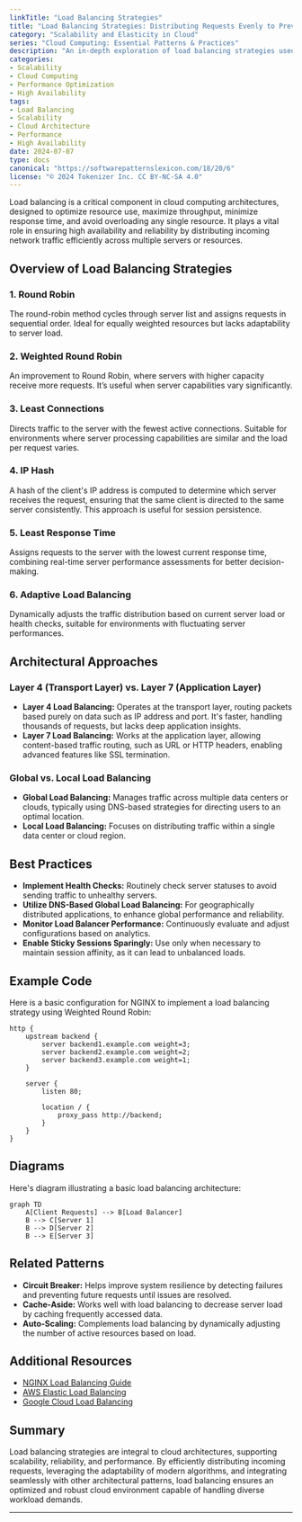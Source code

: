 ```yaml
---
linkTitle: "Load Balancing Strategies"
title: "Load Balancing Strategies: Distributing Requests Evenly to Prevent Bottlenecks"
category: "Scalability and Elasticity in Cloud"
series: "Cloud Computing: Essential Patterns & Practices"
description: "An in-depth exploration of load balancing strategies used to distribute requests evenly across resources to prevent bottlenecks, enhance performance, and ensure high availability in cloud environments."
categories:
- Scalability
- Cloud Computing
- Performance Optimization
- High Availability
tags:
- Load Balancing
- Scalability
- Cloud Architecture
- Performance
- High Availability
date: 2024-07-07
type: docs
canonical: "https://softwarepatternslexicon.com/18/20/6"
license: "© 2024 Tokenizer Inc. CC BY-NC-SA 4.0"
---
```



Load balancing is a critical component in cloud computing architectures, designed to optimize resource use, maximize throughput, minimize response time, and avoid overloading any single resource. It plays a vital role in ensuring high availability and reliability by distributing incoming network traffic efficiently across multiple servers or resources.

## Overview of Load Balancing Strategies

### 1. Round Robin
The round-robin method cycles through server list and assigns requests in sequential order. Ideal for equally weighted resources but lacks adaptability to server load.

### 2. Weighted Round Robin
An improvement to Round Robin, where servers with higher capacity receive more requests. It’s useful when server capabilities vary significantly.

### 3. Least Connections
Directs traffic to the server with the fewest active connections. Suitable for environments where server processing capabilities are similar and the load per request varies.

### 4. IP Hash
A hash of the client's IP address is computed to determine which server receives the request, ensuring that the same client is directed to the same server consistently. This approach is useful for session persistence.

### 5. Least Response Time
Assigns requests to the server with the lowest current response time, combining real-time server performance assessments for better decision-making.

### 6. Adaptive Load Balancing
Dynamically adjusts the traffic distribution based on current server load or health checks, suitable for environments with fluctuating server performances.

## Architectural Approaches

### Layer 4 (Transport Layer) vs. Layer 7 (Application Layer)

- **Layer 4 Load Balancing:** Operates at the transport layer, routing packets based purely on data such as IP address and port. It's faster, handling thousands of requests, but lacks deep application insights.
- **Layer 7 Load Balancing:** Works at the application layer, allowing content-based traffic routing, such as URL or HTTP headers, enabling advanced features like SSL termination.

### Global vs. Local Load Balancing

- **Global Load Balancing:** Manages traffic across multiple data centers or clouds, typically using DNS-based strategies for directing users to an optimal location.
- **Local Load Balancing:** Focuses on distributing traffic within a single data center or cloud region.

## Best Practices

- **Implement Health Checks:** Routinely check server statuses to avoid sending traffic to unhealthy servers.
- **Utilize DNS-Based Global Load Balancing:** For geographically distributed applications, to enhance global performance and reliability.
- **Monitor Load Balancer Performance:** Continuously evaluate and adjust configurations based on analytics.
- **Enable Sticky Sessions Sparingly:** Use only when necessary to maintain session affinity, as it can lead to unbalanced loads.

## Example Code

Here is a basic configuration for NGINX to implement a load balancing strategy using Weighted Round Robin:

```nginx
http {
    upstream backend {
        server backend1.example.com weight=3;
        server backend2.example.com weight=2;
        server backend3.example.com weight=1;
    }

    server {
        listen 80;

        location / {
            proxy_pass http://backend;
        }
    }
}
```

## Diagrams

Here's diagram illustrating a basic load balancing architecture:

```mermaid
graph TD
    A[Client Requests] --> B[Load Balancer]
    B --> C[Server 1]
    B --> D[Server 2]
    B --> E[Server 3]
```

## Related Patterns

- **Circuit Breaker:** Helps improve system resilience by detecting failures and preventing future requests until issues are resolved.
- **Cache-Aside:** Works well with load balancing to decrease server load by caching frequently accessed data.
- **Auto-Scaling:** Complements load balancing by dynamically adjusting the number of active resources based on load.

## Additional Resources

- [NGINX Load Balancing Guide](https://www.nginx.com/resources/glossary/load-balancing/)
- [AWS Elastic Load Balancing](https://aws.amazon.com/elasticloadbalancing/)
- [Google Cloud Load Balancing](https://cloud.google.com/load-balancing/)

## Summary

Load balancing strategies are integral to cloud architectures, supporting scalability, reliability, and performance. By efficiently distributing incoming requests, leveraging the adaptability of modern algorithms, and integrating seamlessly with other architectural patterns, load balancing ensures an optimized and robust cloud environment capable of handling diverse workload demands.

---
